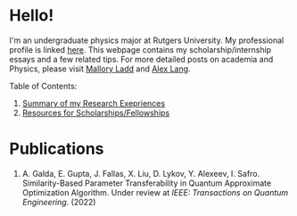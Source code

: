 # Hello!
I'm an undergraduate physics major at Rutgers University. My professional profile is linked [here](https://www.linkedin.com/in/eeshgupta/). This webpage contains my scholarship/internship essays and a few related tips. For more detailed posts on academia and Physics, please visit [Mallory Ladd](http://www.malloryladd.com/) and [Alex Lang](https://www.alexhunterlang.com/home).

Table of Contents: 


1. [Summary of my Research Exepriences](./pages/research.html)
2. [Resources for Scholarships/Fellowships](./pages/resources.html)

# Publications

1. A. Galda, E. Gupta, J. Fallas, X. Liu, D. Lykov, Y. Alexeev, I. Safro. Similarity-Based Parameter Transferability in Quantum Approximate Optimization Algorithm. Under review at _IEEE: Transactions on Quantum Engineering_. (2022)



